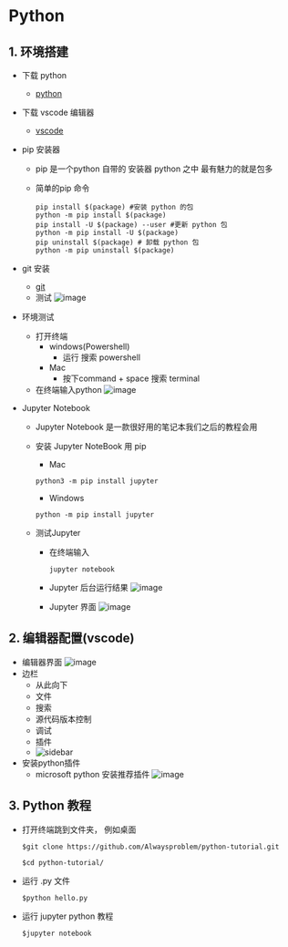 # Python

## 1. 环境搭建

- 下载 python
  - [python](https://www.python.org/)

- 下载 vscode 编辑器
  - [vscode](https://code.visualstudio.com/)

- pip 安装器
  - pip 是一个python 自带的 安装器 python 之中 最有魅力的就是包多
  - 简单的pip 命令

    ```shell
    pip install $(package) #安装 python 的包
    python -m pip install $(package)
    pip install -U $(package) --user #更新 python 包
    python -m pip install -U $(package)
    pip uninstall $(package) # 卸载 python 包
    python -m pip uninstall $(package)
    ```

- git 安装
  - [git](https://git-scm.com/)
  - 测试
  ![image](image/git_test.png)

- 环境测试
  - 打开终端
    - windows(Powershell)
      - 运行 搜索 powershell
    - Mac
      - 按下command + space 搜索 terminal
  - 在终端输入python
    ![image](image/terminal.png)

- Jupyter Notebook
  - Jupyter Notebook 是一款很好用的笔记本我们之后的教程会用
  - 安装 Jupyter NoteBook 用 pip
    - Mac

    ```shell
    python3 -m pip install jupyter
    ```

    - Windows

    ```shell
    python -m pip install jupyter
    ```

  - 测试Jupyter
    - 在终端输入

      ```shell
      jupyter notebook
      ```

    - Jupyter 后台运行结果
    ![image](image/jupyter_terminal.png)
    - Jupyter 界面
    ![image](image/jupyter_browser.png)

## 2. 编辑器配置(vscode)

- 编辑器界面
  ![image](./image/editor.png)
- 边栏
  - 从此向下
  - 文件
  - 搜索
  - 源代码版本控制
  - 调试
  - 插件
  - ![sidebar](image/siderbar.png)
- 安装python插件
  - microsoft python 安装推荐插件
  ![image](image/python_plugin.png)

## 3. Python 教程

- 打开终端跳到文件夹， 例如桌面

  ```shell
  $git clone https://github.com/Alwaysproblem/python-tutorial.git

  $cd python-tutorial/
  ```

- 运行 .py 文件

  ```shell
  $python hello.py
  ```

- 运行 jupyter python 教程

  ```shell
  $jupyter notebook
  ```
